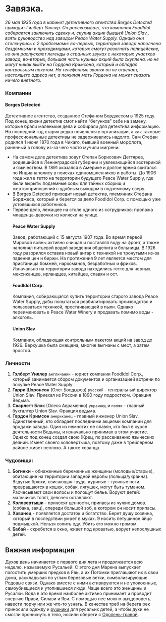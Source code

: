 # Завязка. 
*26 мая 1935 года в кабинет детективного агентства Borges Detected приходит Гилберт Уиллер. Он рассказывает, что компания FoodIdol собирается заключить сделку и, скупив акции бывшей Union Slav., взять руководство над заводом Peace Water Supply. Однако они столкнулись с 2 проблемами: во-первых, территория завода наполнена бездомными и проходимцами, которых смогут разогнать полицейские, но они распускают легенды о странных звуках с некоторых участков завода, во-вторых, большая часть нужных акций была скуплена, но не могут никак выйти на Гордона Кримсона, который и обладал контрольным пакетом. На телефонные звонки он не отвечает, настоящего адреса нет, а пожилая мать Гордона не может сказать ничего внятного.*
### Компании
#### Borges Detected 
Детективное агентство, созданное Стефаном Борджесом в 1925 году. Под конец жизни детектив смог найти “бегунков” себе на замену, которые брали маленькие дела и собирали для детектива информацию. Но последний год старик редко появлялся в организации, а как таковые профессиональные детективы не задерживались надолго.  Сам Стефан родился 1 июня 1870 года в Чикаго, бывший военный морфлота, раненный в голову из-за чего часто мучили мигрени.     
* На самом деле детектива зовут Степан Борисович Дегтярев, родившийся в Ленинградской губернии и увлекающийся эзотерикой и язычеством. В 1891 оказался в Америке и долгое время скитался по Индианаполису в поисках единомшленников и работы. До 1906 года жил в гетто на территории будущего Peace Water Supply, где были вырыты подземные ходы для тайных сборищ и жертвоприношений с удобным выходом в подземному озеру.
* В Borges Detected приходит новый детектив, племянник Стефана Борджеса, который и берется за дело FoodIdol Corp. с помощью уже устоявшихся работников.
* Первое дело, лежащее на столе одного из сотрудников: пропажа младенца-девочки из коляски на улице.  
  #### Peace Water Supply 
  Завод, работающий с 15 августа 1907 года. Во время первой Мировой войны активно очищал и поставлял воду на фронт, а также наполнял питьевой водой заведения общепита и больницы. В 1926 году разорился оставив новый ангар с техникой не тронутыми из-за падения цен и биржи. На протяжения 9 лет является местом для пристанища бомжей, наркоманов, безработных и фриков. Изначально на территории завода находились гетто для черных, мексиканцев, ирландцев, китайцев, славян и ост.
  #### FoodIdol Corp. 
  Компания, собирающаяся купить территории старого завода Peace Water Supply, дабы попытаться реабилитировать производство и пользоваться техникой, простаивающей в пыли. Однако переименовать в Peace Water Winery и продавать помимо воды - алкоголь.
  #### Union Slav
  Компания, обладающая контрольным пакетом акций на завод до 1926. Верхушка была смещена, многие выгнаны с мест, а затем простой. 

### Личности

1. **Гэлберт Уиллер** `англичанин` - юрист компании FoodIdol Corp., который занимается сбором документов и организацией встречи по покупке Peace Water Supply 
2. **Гарри Шэронсон** (Олег Болдырев) `русский` - генеральный директор Union Slav. Приехал из России в 1890 году подростком. Фракция Ведьма.
3. **Скарлетт Блэк** (Олеся Авраменко) `украинец` и `поляк` - главный бухгалтер Union Slav. Фракция ведьма.
4. **Гордон Кримсон** `американец` - главный инженер Union Slav. Единственный, кто обладает последними акциями компании для продажи завода. Один из немногих не славян, кто был в курсе деятельности Ведьмы, и изначально принимал в этом участие. Однако под конец создал свою Жрец, по рассеиванию языческих деяний. 
   Имеет своего коловертыша, поэтому даже в трейлерном районе живет неплохо. А также хованца.
### Чудовища:

1. **Богинки** - обнаженные беременные женщины (молодые/старые), обитающие на территории западной европы (польща/украина). Вздутые брюхи, свисающая грудь, куриные - гусиные ноги. превращаются в кошек, собак, лягушек, могут быть туманом. Расчесывают свои волосы и полощут белье. Воруют детей: мальчиков топят, девочек оставляют.
2. **Коловертыши** - приносят ценности, припасы из чужих домов. (собака, заяц), спереди большой зоб, в котором он носит припасы.
3. **Хованец** - появляется достаток и богатство. Берет душу хозяина, который в последствии умрет в муках. 9 носить петушиное яйцо подмышкой. Нельзя солить еду. Убить его можно громом.
4. **Бабай** - скребется в окно, живет под кроватью, ворует непослушных детей.  
  
  
## Важная информация 

Духов день начинается с первого дня лета и продолжается всю неделю, называемую Русальей. С этого дня Марена выпускает погостить умерших предков в Явь, а их Потомки приглашают их в свои дома, раскладывая по углам березовые ветки, символизирующие Родовые связи. Однако вместе с ними активируются и не упокоенные, самоубивщиеся и утопившиеся люди. Чаще всего это женщины и Русалки. Вода в это время наиболее активно принимает и проводит энергию Прави, Силави и Яви. С помощью нее можно выздороветь, навести порчу или же что-то узнать. В качестве треб на берега рек приносили одежду и [рушники](https://vk.com/away.php?to=https%3A%2F%2Fveles.site%2Fcatalog%2Frushniki&cc_key=) для русальих детей, а чтобы духи не смогли проникнуть в тело, носили обереги с [Одолень-травой](https://vk.com/away.php?to=https%3A%2F%2Fveles.site%2Fcatalog%2Fobereg-odolen-trava&cc_key=).
  
  
  